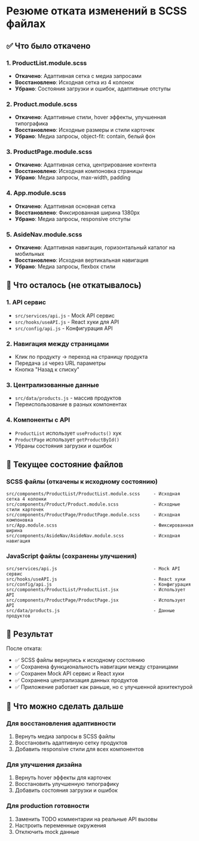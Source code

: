 # Резюме отката изменений в SCSS файлах

## ✅ Что было откачено

### 1. ProductList.module.scss
- **Откачено**: Адаптивная сетка с медиа запросами
- **Восстановлено**: Исходная сетка из 4 колонок
- **Убрано**: Состояния загрузки и ошибок, адаптивные отступы

### 2. Product.module.scss
- **Откачено**: Адаптивные стили, hover эффекты, улучшенная типографика
- **Восстановлено**: Исходные размеры и стили карточек
- **Убрано**: Медиа запросы, object-fit: contain, белый фон

### 3. ProductPage.module.scss
- **Откачено**: Адаптивная сетка, центрирование контента
- **Восстановлено**: Исходная компоновка страницы
- **Убрано**: Медиа запросы, max-width, padding

### 4. App.module.scss
- **Откачено**: Адаптивная основная сетка
- **Восстановлено**: Фиксированная ширина 1380px
- **Убрано**: Медиа запросы, responsive отступы

### 5. AsideNav.module.scss
- **Откачено**: Адаптивная навигация, горизонтальный каталог на мобильных
- **Восстановлено**: Исходная вертикальная навигация
- **Убрано**: Медиа запросы, flexbox стили

## 🚀 Что осталось (не откатывалось)

### 1. API сервис
- `src/services/api.js` - Mock API сервис
- `src/hooks/useAPI.js` - React хуки для API
- `src/config/api.js` - Конфигурация API

### 2. Навигация между страницами
- Клик по продукту → переход на страницу продукта
- Передача `id` через URL параметры
- Кнопка "Назад к списку"

### 3. Централизованные данные
- `src/data/products.js` - массив продуктов
- Переиспользование в разных компонентах

### 4. Компоненты с API
- `ProductList` использует `useProducts()` хук
- `ProductPage` использует `getProductById()`
- Убраны состояния загрузки и ошибок

## 📁 Текущее состояние файлов

### SCSS файлы (откачены к исходному состоянию)
```
src/components/ProductList/ProductList.module.scss     - Исходная сетка 4 колонки
src/components/Product/Product.module.scss             - Исходные стили карточек
src/components/ProductPage/ProductPage.module.scss     - Исходная компоновка
src/App.module.scss                                    - Фиксированная ширина
src/components/AsideNav/AsideNav.module.scss           - Исходная навигация
```

### JavaScript файлы (сохранены улучшения)
```
src/services/api.js                                    - Mock API сервис
src/hooks/useAPI.js                                    - React хуки
src/config/api.js                                      - Конфигурация
src/components/ProductList/ProductList.jsx             - Использует API
src/components/ProductPage/ProductPage.jsx             - Использует API
src/data/products.js                                   - Данные продуктов
```

## 🎯 Результат

После отката:
- ✅ SCSS файлы вернулись к исходному состоянию
- ✅ Сохранена функциональность навигации между страницами
- ✅ Сохранен Mock API сервис и React хуки
- ✅ Сохранена централизация данных продуктов
- ✅ Приложение работает как раньше, но с улучшенной архитектурой

## 🔧 Что можно сделать дальше

### Для восстановления адаптивности
1. Вернуть медиа запросы в SCSS файлы
2. Восстановить адаптивную сетку продуктов
3. Добавить responsive стили для всех компонентов

### Для улучшения дизайна
1. Вернуть hover эффекты для карточек
2. Восстановить улучшенную типографику
3. Добавить состояния загрузки и ошибок

### Для production готовности
1. Заменить TODO комментарии на реальные API вызовы
2. Настроить переменные окружения
3. Отключить mock данные
